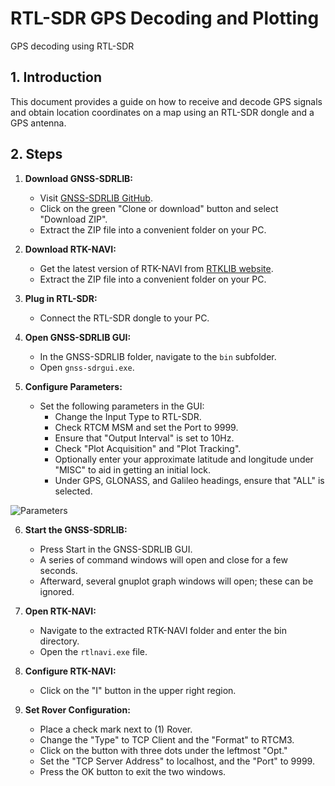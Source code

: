 # RTL-SDR GPS Decoding and Plotting 
GPS decoding using RTL-SDR 

## 1. Introduction

This document provides a guide on how to receive and decode GPS signals and obtain location coordinates on a map using an RTL-SDR dongle and a GPS antenna.

## 2. Steps

1. **Download GNSS-SDRLIB:**
   - Visit [GNSS-SDRLIB GitHub](https://github.com/taroz/GNSS-SDRLIB).
   - Click on the green "Clone or download" button and select "Download ZIP".
   - Extract the ZIP file into a convenient folder on your PC.

2. **Download RTK-NAVI:**
   - Get the latest version of RTK-NAVI from [RTKLIB website](http://www.rtklib.com/rtklib.htm).
   - Extract the ZIP file into a convenient folder on your PC.

3. **Plug in RTL-SDR:**
   - Connect the RTL-SDR dongle to your PC.

4. **Open GNSS-SDRLIB GUI:**
   - In the GNSS-SDRLIB folder, navigate to the `bin` subfolder.
   - Open `gnss-sdrgui.exe`.

5. **Configure Parameters:**
   - Set the following parameters in the GUI:
     - Change the Input Type to RTL-SDR.
     - Check RTCM MSM and set the Port to 9999.
     - Ensure that "Output Interval" is set to 10Hz.
     - Check "Plot Acquisition" and "Plot Tracking".
     - Optionally enter your approximate latitude and longitude under "MISC" to aid in getting an initial lock.
     - Under GPS, GLONASS, and Galileo headings, ensure that "ALL" is selected.

![Parameters](https://github.com/Rashee99/RTL-SDR-GPS-Decoding/assets/87062307/9fac8acd-a62d-40e5-bcc1-f1ff8041f810)

6. **Start the GNSS-SDRLIB:**

   - Press Start in the GNSS-SDRLIB GUI.
   - A series of command windows will open and close for a few seconds.
   - Afterward, several gnuplot graph windows will open; these can be ignored.

7. **Open RTK-NAVI:**

   - Navigate to the extracted RTK-NAVI folder and enter the bin directory.
   - Open the `rtlnavi.exe` file.

8. **Configure RTK-NAVI:**

   - Click on the "I" button in the upper right region.

9. **Set Rover Configuration:**

   - Place a check mark next to (1) Rover.
   - Change the "Type" to TCP Client and the "Format" to RTCM3.
   - Click on the button with three dots under the leftmost "Opt."
   - Set the "TCP Server Address" to localhost, and the "Port" to 9999.
   - Press the OK button to exit the two windows.

